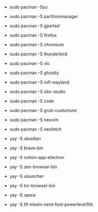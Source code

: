  - sudo pacman -Syu


 - sudo pacman -S partitionmanager
 - sudo pacman -S gparted

 - sudo pacman -S firefox
 - sudo pacman -S chromium

 - sudo pacman -S thunderbird
 - sudo pacman -S vlc
 - sudo pacman -S ghostty
 - sudo pacman -S rofi-wayland
 - sudo pacman -S obs-studio
 - sudo pacman -S code
 - sudo pacman -S grub-customizer
 - sudo pacman -S neovim
 - sudo pacman -S neofetch


 - yay -S obsidian
 - yay -S brave-bin
 - yay -S notion-app-electron
 - yay -S zen-browser-bin
 - yay -S ulauncher
 - yay -S tor-browser-bin
 - yay -S opera

 - yay -S ttf-meslo-nerd-font-powerlevel10k